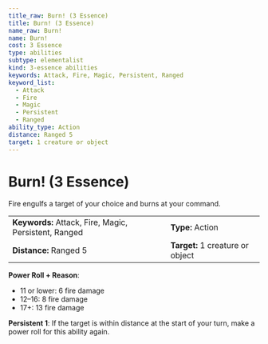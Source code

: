 ```yaml
---
title_raw: Burn! (3 Essence)
title: Burn! (3 Essence)
name_raw: Burn!
name: Burn!
cost: 3 Essence
type: abilities
subtype: elementalist
kind: 3-essence abilities
keywords: Attack, Fire, Magic, Persistent, Ranged
keyword_list:
  - Attack
  - Fire
  - Magic
  - Persistent
  - Ranged
ability_type: Action
distance: Ranged 5
target: 1 creature or object
---
```


# Burn! (3 Essence)

Fire engulfs a target of your choice and burns at your command.

<!-- @nosort -->

|                                                       |                                  |
| :---------------------------------------------------- | :------------------------------- |
| **Keywords:** Attack, Fire, Magic, Persistent, Ranged | **Type:** Action                 |
| **Distance:** Ranged 5                                | **Target:** 1 creature or object |

**Power Roll + Reason**:

- 11 or lower: 6 fire damage
- 12–16: 8 fire damage
- 17+: 13 fire damage

**Persistent 1**: If the target is within distance at the start of your turn, make a power roll for this ability again.

